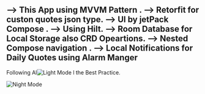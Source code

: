 
 --> This App using MVVM Pattern .
 --> Retorfit for custon quotes json type.
 --> UI by jetPack Compose .
 --> Using Hilt.
 --> Room Database for Local Storage also CRD Opeartions.
 --> Nested Compose navigation .
 --> Local Notifications for Daily Quotes using Alarm Manger 
 -
 Following Al![Light Mode](https://github.com/user-attachments/assets/a7be0c5a-9fa1-4afe-b4e0-350e946c2031)
l the Best Practice.
 


![Night Mode](https://github.com/user-attachments/assets/52bada76-3bbf-4370-b65c-415612ba3631)

